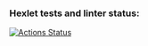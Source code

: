 ### Hexlet tests and linter status:
[![Actions Status](https://github.com/EkonKira/layout-designer-project-56/actions/workflows/hexlet-check.yml/badge.svg)](https://github.com/EkonKira/layout-designer-project-56/actions)